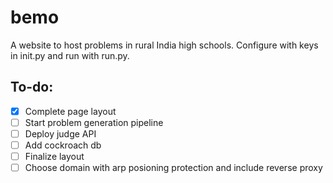 # bemo
A website to host problems in rural India high schools. Configure with keys in init.py and run with run.py.  
## To-do:  
- [x] Complete page layout
- [ ] Start problem generation pipeline
- [ ] Deploy judge API
- [ ] Add cockroach db
- [ ] Finalize layout
- [ ] Choose domain with arp posioning protection and include reverse proxy
